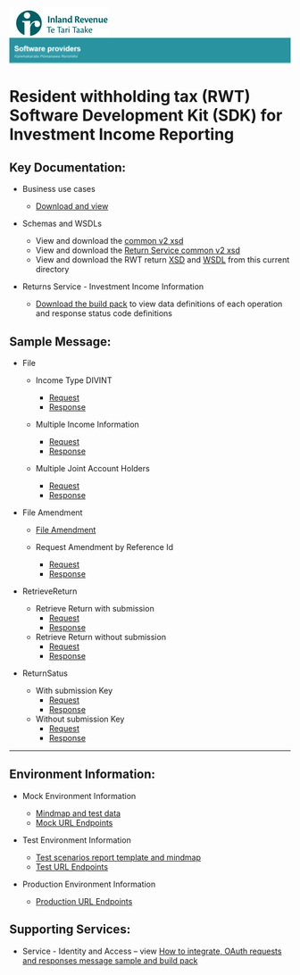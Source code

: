 ![IRD logo](../../Images/IRlogo.gif)
![Software Dev](../../Images/SoftwareDev.png)

# Resident withholding tax (RWT) Software Development Kit (SDK) for Investment Income Reporting

## Key Documentation:

- Business use cases
	- [Download and view](III%20-%20RWT%20-%20GWS%20business%20use%20cases.pdf)
	
- Schemas and WSDLs
	- View and download the [common v2 xsd](../../Schema%20-%20Common/Common.v2.xsd)
	- View and download the [Return Service common v2 xsd](../Service%20-%20Return%20III/Latest/)
	- View and download the RWT return [XSD](ReturnRWT.v1.xsd) and [WSDL](RWTDevWsdl.wsdl) from this current directory
	
- Returns Service - Investment Income Information 
	- [Download the build pack](../Service%20-%20Return%20III/Latest/Gateway%20Services%20Build%20Pack%20-%20Return%20Service%20-%20III.pdf) to view data definitions of each operation and response status code definitions

## Sample Message:

* File
	* Income Type DIVINT
		* [Request](sample%20messages/RWT_File_Request_incomeType_DIVINT.xml)   
		* [Response](sample%20messages/RWT_File_Response_incomeType_DIVINT.xml)
	
	* Multiple Income Information
		* [Request](sample%20messages/RWT_File_Request_with_multiple_income_information.xml)
		* [Response](sample%20messages/RWT_File_Response_with_multiple_income_information.xml)	
		
	* Multiple Joint Account Holders
		* [Request](sample%20messages/RWT_File_Request_with_multiple_joint_account_holders.xml)
		* [Response](sample%20messages/RWT_File_Response_with_multiple_joint_account_holders.xml)	
	
* File Amendment
	* [File Amendment](sample%20messages/RWT_File_Request_amendment.xml)
	
	* Request Amendment by Reference Id
		* [Request](sample%20messages/RWT_File_Request_amendment_by_referenceId.xml)
		* [Response](sample%20messages/RWT_File_Response_amendment_by_referenceId.xml)
		
* RetrieveReturn
	* Retrieve Return with submission 	
		* [Request](sample%20messages/RWT_RetrieveReturn_Request_with_submission_key.xml)
		* [Response](sample%20messages/RWT_RetrieveReturn_Response_with_submission_key.xml)
	* Retrieve Return without submission 	
		* [Request](sample%20messages/RWT_RetrieveReturn_Request_without_submission_key.xml)
		* [Response](sample%20messages/RWT_RetrieveReturn_Response_without_submission_key.xml)
		
* ReturnSatus	
	* With submission Key
		* [Request](sample%20messages/RWT_ReturnSatus_Request_without_submission_key.xml)
		* [Response](sample%20messages/RWT_ReturnSatus_Request_with_submission_key.xml)
	* Without submission Key
		* [Request](sample%20messages/RWT_ReturnSatus_Response_without_submission_key.xml)
		* [Response](sample%20messages/RWT_ReturnSatus_Response_with_submission_key.xml)

---
	
## Environment Information:


	
- Mock Environment Information
	- [Mindmap and test data](../Test%20Details%20-%20IIR/README.md#mock-environment-information)
	- [Mock URL Endpoints](../Test%20Details%20-%20IIR/README.md#mock-environment)

- Test Environment Information
	- [Test scenarios report template and mindmap](../Test%20Details%20-%20IIR/README.md#test-environment-information)
	- [Test URL Endpoints](../Test%20Details%20-%20IIR/README.md#test-environment-information)

- Production Environment Information
	- [Production URL Endpoints](../Test%20Details%20-%20IIR/README.md#production-environment-information)	 
	
## Supporting Services: 

* Service - Identity and Access – view [How to integrate, OAuth requests and responses message sample and build pack](../../Service%20-%20Identity%20and%20Access/Latest/)
